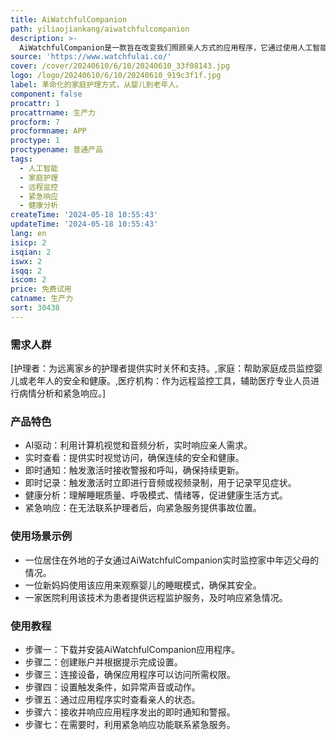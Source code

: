 ```yaml
---
title: AiWatchfulCompanion
path: yiliaojiankang/aiwatchfulcompanion
description: >-
  AiWatchfulCompanion是一款旨在改变我们照顾亲人方式的应用程序，它通过使用人工智能技术，为远离家乡的护理者提供实时的关怀和支持。该应用利用计算机视觉和音频分析，实时响应亲人的需求，提供连续的安全和健康保障。它还具备紧急响应功能，在无法联系到护理者时，能够向紧急服务提供事故位置。
source: 'https://www.watchfulai.co/'
cover: /cover/20240610/6/10/20240610_33f08143.jpg
logo: /logo/20240610/6/10/20240610_919c3f1f.jpg
label: 革命化的家庭护理方式，从婴儿到老年人。
component: false
procattr: 1
procattrname: 生产力
procform: 7
procformname: APP
proctype: 1
proctypename: 普通产品
tags:
  - 人工智能
  - 家庭护理
  - 远程监控
  - 紧急响应
  - 健康分析
createTime: '2024-05-18 10:55:43'
updateTime: '2024-05-18 10:55:43'
lang: en
isicp: 2
isqian: 2
iswx: 2
isqq: 2
iscom: 2
price: 免费试用
catname: 生产力
sort: 30438
---
```




### 需求人群
[护理者：为远离家乡的护理者提供实时关怀和支持。,家庭：帮助家庭成员监控婴儿或老年人的安全和健康。,医疗机构：作为远程监控工具，辅助医疗专业人员进行病情分析和紧急响应。]

### 产品特色
* AI驱动：利用计算机视觉和音频分析，实时响应亲人需求。
* 实时查看：提供实时视觉访问，确保连续的安全和健康。
* 即时通知：触发激活时接收警报和呼叫，确保持续更新。
* 即时记录：触发激活时立即进行音频或视频录制，用于记录罕见症状。
* 健康分析：理解睡眠质量、呼吸模式、情绪等，促进健康生活方式。
* 紧急响应：在无法联系护理者后，向紧急服务提供事故位置。

### 使用场景示例
* 一位居住在外地的子女通过AiWatchfulCompanion实时监控家中年迈父母的情况。
* 一位新妈妈使用该应用来观察婴儿的睡眠模式，确保其安全。
* 一家医院利用该技术为患者提供远程监护服务，及时响应紧急情况。

### 使用教程
* 步骤一：下载并安装AiWatchfulCompanion应用程序。
* 步骤二：创建账户并根据提示完成设置。
* 步骤三：连接设备，确保应用程序可以访问所需权限。
* 步骤四：设置触发条件，如异常声音或动作。
* 步骤五：通过应用程序实时查看亲人的状态。
* 步骤六：接收并响应应用程序发出的即时通知和警报。
* 步骤七：在需要时，利用紧急响应功能联系紧急服务。

  
